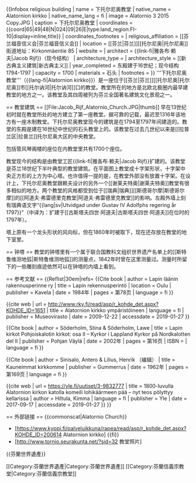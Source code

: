 {{Infobox religious building
| name                  = 下托尔尼奥教堂
| native_name           = Alatornion kirkko
| native_name_lang      = fi
| image                 = Alatornio 3 2015 Copy.JPG
| caption               = 下托尔尼奥教堂
| coordinates           = {{coord|65|49|48|N|024|09|26|E|type:land_region:FI-10|display=inline,title}}
| coordinates_footnotes = 
| religious_affiliation = [[芬兰福音信义会|芬兰福音信义会]]
| location              = [[芬兰|芬兰]][[托尔尼奥|托尔尼奥]]<br/>街道地址：Kirkonmäentie 85
| website               = 
| architect             = {{link-fi|雅各布·赖夫|Jacob Rijf}}（现今结构）
| architecture_type     = 
| architecture_style    = [[新古典主义建筑|新古典主义]]<ref name="perintö"/>
| year_completed        = 东殿建于16世纪；现今结构1794-1797
| capacity              = 1700
| materials             = 石头
| footnotes             = 
}}
'''下托尔尼奥教堂'''（{{lang-fi|Alatornion kirkko}}）是一座位于[[芬兰|芬兰]][[托尔尼奥|托尔尼奥]]市[[托尔讷河|托尔讷河]]口的教堂。教堂所在的地方是北欧北极圈内最早建教堂的地方之一。该教堂及其四周被列为芬兰全国著名建筑文化景观之一<ref name="rky"/>。

== 教堂建筑 ==
[[File:Jacob_Rijf_Alatornio_Church.JPG|thumb]]
早在13世纪初时就在教堂所处的地方建立了第一座教堂。据可靠的记载，最迟至1316年该地方有一座木制教堂。下托尔尼奥教堂现今的建筑是在1794至1797年间建造的<ref name="perintö"/>。教堂的东殿是建在16世纪中世纪的石头教堂上的<ref name="Söderholm"/>。该教堂在过去几世纪以来是[[拉普兰区|拉普兰]]托尔尼奥大区的中央教堂。

包括管风琴阁楼的座位在内教堂里共有1700个座位。

教堂现今的结构是由教堂工匠{{link-fi|雅各布·赖夫|Jacob Rijf}}扩建的<ref name="perintö"/>。该教堂是芬兰18世纪下半叶典型的教堂建筑。在平面图上教堂成十字架形状，十字架中央正方形的上方为中心塔。也许值得一提的是，在教堂外部没有放置十字架。在设计上，下托尔尼奥教堂跟赖夫设计的另外一个[[谢莱夫特奥|谢莱夫特奥]]教堂有很多相似的地方。两个教堂的风格都受到位于[[瑞典|瑞典]][[斯德哥尔摩|斯德哥尔摩]]的[[阿道夫·弗雷德里克教堂|阿道夫·弗雷德里克教堂]]的影响<ref name="Gummerrus"/>。左殿外墙上刻有瑞典语文字“{{lang|sv|Utvidgad under Gustav IV Adolfphs regering år 1797}}”（中译为：扩建于[[古斯塔夫四世·阿道夫|古斯塔夫四世·阿道夫]]在位时的1797年）。

塔上原有一个龙头形状的风向标，但在1860年时被取下，现在还存放在教堂的地下室里<ref name="Hiltula"/>。

== 钟塔 ==
教堂的钟塔里有一个属于联合国教科文组织世界遗产名单上的[[斯特鲁维测地弧|斯特鲁维测地弧]]的测量点，1842年时曾在这里测量过。测量时所留下的一些雕刻痕迹依然可以在钟塔的内墙上看到。

== 参考文献 ==
{{Reflist|30em|refs=
<ref name="perintö">{{Cite book | author = Lapin läänin rakennusperinne ry | title = Lapin rekennusperintö | location = Oulu | publisher = Kavela | date = 1984年 | pages = 第78页 | language = fi }}</ref>

<ref name="rky">{{cite web | url = http://www.rky.fi/read/asp/r_kohde_det.aspx?KOHDE_ID=1651 | title = Alatornion kirkko ympäristöineen | language = fi | publisher = Museovirasto | date = 2009-12-22 | accessdate = 2019-01-27 }}</ref>

<ref name="Söderholm">{{Cite book | author = Söderholm, Stina & Söderholm, Lawe | title = Lapin kirkot Pohjoiskalotin kirkot: osa II – Kyrkor i Lappland Kyrkor på Nordkalotten del II | publisher = Pohjan Väylä | date = 2002年 | pages = 第16页 | ISBN =  | language = fi }}</ref>

<ref name="Gummerrus">{{Cite book | author = Sinisalo, Antero & Lilius, Henrik （编辑） | title = Kauneimmat kirkkomme | publisher = Gummerrus | date = 1962年 | pages = 第169页 | language = fi }}</ref>

<ref name="Hiltula">{{cite web | url = https://yle.fi/uutiset/3-9832777 | title = 1800-luvulla Alatornion kirkon katolla komeili lohikäärmeen pää – nyt teos pölyttyy kellarissa | author = Hiltula, Kimma | language = fi | publisher = Yle | date = 2017-09-17 | accessdate = 2019-01-27 }}</ref>
}}

== 外部链接 ==
{{commonscat|Alatornio Church}}
* [https://www.kyppi.fi/palveluikkuna/rapea/read/asp/r_kohde_det.aspx?KOHDE_ID=200614 Alatornion kirkko] {{fi}}
* [http://www.tornio.seurakunta.net/?sid=32 教堂照片]

{{芬蘭世界遺產}}

[[Category:芬蘭世界遺產|Category:芬蘭世界遺產]]
[[Category:芬蘭信義宗教堂|Category:芬蘭信義宗教堂]]